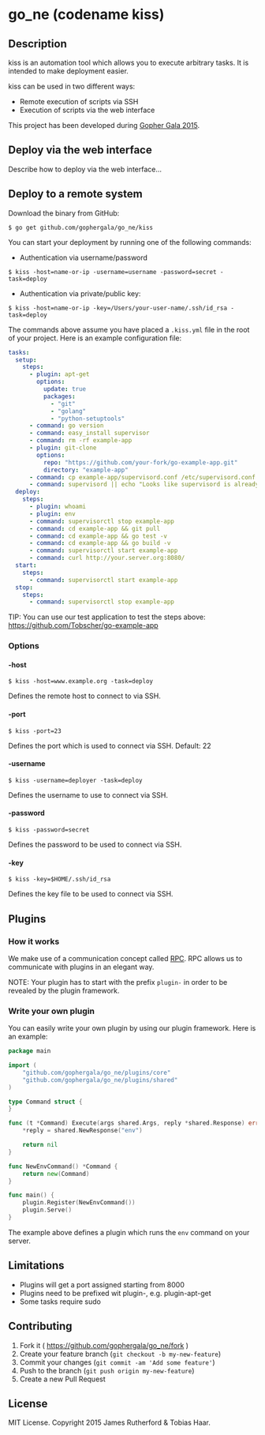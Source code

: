 # go_ne (codename kiss)

## Description

kiss is an automation tool which allows you to execute arbitrary tasks. It is intended
to make deployment easier.

kiss can be used in two different ways:
* Remote execution of scripts via SSH
* Execution of scripts via the web interface

This project has been developed during [Gopher Gala 2015](http://gophergala.com/).

## Deploy via the web interface

Describe how to deploy via the web interface...

## Deploy to a remote system

Download the binary from GitHub:

```
$ go get github.com/gophergala/go_ne/kiss
```

You can start your deployment by running one of the following commands:

* Authentication via username/password
```
$ kiss -host=name-or-ip -username=username -password=secret -task=deploy
```

* Authentication via private/public key:
```
$ kiss -host=name-or-ip -key=/Users/your-user-name/.ssh/id_rsa -task=deploy
```

The commands above assume you have placed a `.kiss.yml` file in the root of your project. Here is an example
configuration file:

```yaml
tasks:
  setup:
    steps:
      - plugin: apt-get
        options:
          update: true
          packages:
            - "git"
            - "golang"
            - "python-setuptools"
      - command: go version
      - command: easy_install supervisor
      - command: rm -rf example-app
      - plugin: git-clone
        options:
          repo: "https://github.com/your-fork/go-example-app.git"
          directory: "example-app"
      - command: cp example-app/supervisord.conf /etc/supervisord.conf
      - command: supervisord || echo "Looks like supervisord is already running"
  deploy:
    steps:
      - plugin: whoami
      - plugin: env
      - command: supervisorctl stop example-app
      - command: cd example-app && git pull
      - command: cd example-app && go test -v
      - command: cd example-app && go build -v
      - command: supervisorctl start example-app
      - command: curl http://your.server.org:8080/
  start:
    steps:
      - command: supervisorctl start example-app
  stop:
    steps:
      - command: supervisorctl stop example-app
```

TIP: You can use our test application to test the steps above: https://github.com/Tobscher/go-example-app

### Options

#### -host

```
$ kiss -host=www.example.org -task=deploy
```

Defines the remote host to connect to via SSH.

#### -port

```
$ kiss -port=23
```

Defines the port which is used to connect via SSH. Default: 22

#### -username

```
$ kiss -username=deployer -task=deploy
```

Defines the username to use to connect via SSH.

#### -password

```
$ kiss -password=secret
```

Defines the password to be used to connect via SSH.

#### -key

```
$ kiss -key=$HOME/.ssh/id_rsa
```

Defines the key file to be used to connect via SSH.

## Plugins

### How it works

We make use of a communication concept called [RPC](http://en.wikipedia.org/wiki/Remote_procedure_call). RPC allows
us to communicate with plugins in an elegant way.

NOTE: Your plugin has to start with the prefix `plugin-` in order to be revealed by the plugin framework.

### Write your own plugin

You can easily write your own plugin by using our plugin framework. Here is an example:

```go
package main

import (
	"github.com/gophergala/go_ne/plugins/core"
	"github.com/gophergala/go_ne/plugins/shared"
)

type Command struct {
}

func (t *Command) Execute(args shared.Args, reply *shared.Response) error {
	*reply = shared.NewResponse("env")

	return nil
}

func NewEnvCommand() *Command {
	return new(Command)
}

func main() {
	plugin.Register(NewEnvCommand())
	plugin.Serve()
}
```

The example above defines a plugin which runs the `env` command on your server.

## Limitations

* Plugins will get a port assigned starting from 8000
* Plugins need to be prefixed wit plugin-, e.g. plugin-apt-get
* Some tasks require sudo

## Contributing

1. Fork it ( https://github.com/gophergala/go_ne/fork )
2. Create your feature branch (`git checkout -b my-new-feature`)
3. Commit your changes (`git commit -am 'Add some feature'`)
4. Push to the branch (`git push origin my-new-feature`)
5. Create a new Pull Request

## License

MIT License. Copyright 2015 James Rutherford & Tobias Haar.
